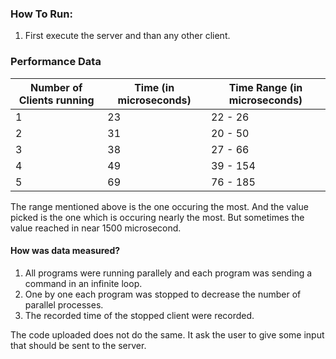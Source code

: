 ### How To Run:

1. First execute the server and than any other client.

### Performance Data

Number of Clients running | Time (in microseconds) | Time Range (in microseconds)
------------ | ------------- | -------------
1 | 23 | 22 - 26
2 | 31 | 20 - 50
3 | 38 | 27 - 66
4 | 49 | 39 - 154
5 | 69 | 76 - 185

The range mentioned above is the one occuring the most. And the value picked is the one which is occuring nearly the most. But sometimes the value reached in near 1500 microsecond.

#### How was data measured?

1. All programs were running parallely and each program was sending a command in an infinite loop.
2. One by one each program was stopped to decrease the number of parallel processes.
3. The recorded time of the stopped client were recorded.

The code uploaded does not do the same. It ask the user to give some input that should be sent to the server.
